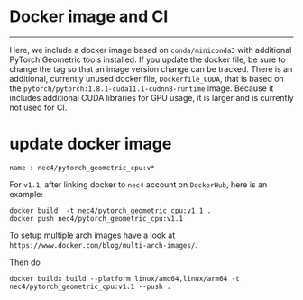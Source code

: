 # Docker image and CI
---
Here, we include a docker image based on `conda/miniconda3`
with additional PyTorch Geometric tools installed. If you update the docker file, be sure
to change the tag so that an image version change can be tracked. There is an additional,
currently unused docker file, `Dockerfile_CUDA`, that is based on the
`pytorch/pytorch:1.8.1-cuda11.1-cudnn8-runtime` image. Because it includes additional
CUDA libraries for GPU usage, it is larger and is currently not used for CI.

# update docker image
```
name : nec4/pytorch_geometric_cpu:v*
```
For `v1.1`, after linking docker to `nec4` account on `DockerHub`, here is an example:
```
docker build  -t nec4/pytorch_geometric_cpu:v1.1 .
docker push nec4/pytorch_geometric_cpu:v1.1
```

To setup multiple arch images have a look at `https://www.docker.com/blog/multi-arch-images/`.

Then do
```
docker buildx build --platform linux/amd64,linux/arm64 -t nec4/pytorch_geometric_cpu:v1.1 --push .
```